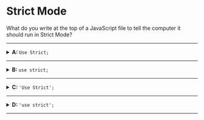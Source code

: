 # Strict Mode

What do you write at the top of a JavaScript file to tell the computer it should
run in Strict Mode?

---

<details>
<summary><strong>A: </strong> <code>Use Strict;</code></summary>
<br>

✖ Nope.

Without the quotation marks `''` to make this a string, this line will be
treated as two variables in a row: `Use` and `Strict`. This will cause an error
in your program

</details>

---

<details>

<summary><strong>B: </strong> <code>use strict;</code></summary>
<br>

✖ Nope.

Without the quotation marks `''` to make this a string, this line will be
treated as two variables in a row: `use` and `strict`. This will cause an error
in your program

</details>

---

<details>

<summary><strong>C: </strong> <code>'Use Strict';</code></summary>
<br>

✖ Nope.

The Strict Mode directive is written with all lower-case letters.

</details>

---

<details>
<summary><strong>D: </strong> <code>'use strict';</code></summary>
<br>

✔ Correct!

</details>

---
